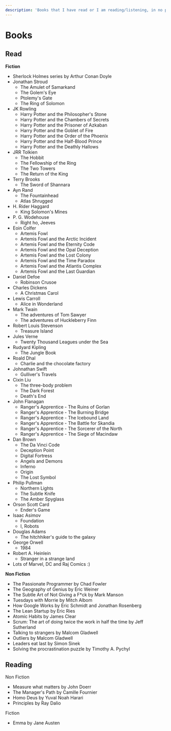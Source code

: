 ```yaml
---
description: 'Books that I have read or I am reading/listening, in no particular order'
---
```


# Books

## Read

**Fiction**

* Sherlock Holmes series by Arthur Conan Doyle
* Jonathan Stroud
  * The Amulet of Samarkand
  * The Golem's Eye
  * Ptolemy's Gate
  * The Ring of Solomon
* JK Rowling
  * Harry Potter and the Philosopher's Stone
  * Harry Potter and the Chambers of Secrets
  * Harry Potter and the Prisoner of Azkaban
  * Harry Potter and the Goblet of Fire
  * Harry Potter and the Order of the Phoenix
  * Harry Potter and the Half-Blood Prince
  * Harry Potter and the Deathly Hallows
* JRR Tolkien
  * The Hobbit
  * The Fellowship of the Ring
  * The Two Towers
  * The Return of the King
* Terry Brooks
  * The Sword of Shannara
* Ayn Rand
  * The Fountainhead
  * Atlas Shrugged
* H. Rider Haggard
  * King Solomon's Mines
* P. G. Wodehouse
  * Right ho, Jeeves
* Eoin Colfer
  * Artemis Fowl
  * Artemis Fowl and the Arctic Incident
  * Artemis Fowl and the Eternity Code
  * Artemis Fowl and the Opal Deception
  * Artemis Fowl and the Lost Colony
  * Artemis Fowl and the Time Paradox
  * Artemis Fowl and the Atlantis Complex
  * Artemis Fowl and the Last Guardian
* Daniel Defoe
  * Robinson Crusoe
* Charles Dickens
  * A Christmas Carol
* Lewis Carroll
  * Alice in Wonderland
* Mark Twain
  * The adventures of Tom Sawyer
  * The adventures of Huckleberry Finn
* Robert Louis Stevenson
  * Treasure Island
* Jules Verne
  * Twenty Thousand Leagues under the Sea
* Rudyard Kipling
  * The Jungle Book
* Roald Dhal
  * Charlie and the chocolate factory 
* Johnathan Swift
  * Gulliver's Travels
* Cixin Liu
  * The three-body problem
  * The Dark Forest
  * Death's End
* John Flanagan
  * Ranger's Apprentice - The Ruins of Gorlan
  * Ranger's Apprentice - The Burning Bridge
  * Ranger's Apprentice - The Icebound Land
  * Ranger's Apprentice - The Battle for Skandia
  * Ranger's Apprentice - The Sorcerer of the North
  * Ranger's Apprentice - The Siege of Macindaw
* Dan Brown
  * The Da Vinci Code
  * Deception Point
  * Digital Fortress
  * Angels and Demons
  * Inferno
  * Origin
  * The Lost Symbol
* Philip Pullman
  * Northern Lights
  * The Subtle Knife
  * The Amber Spyglass
* Orson Scott Card
  * Ender's Game
* Isaac Asimov
  * Foundation
  * I, Robots
* Douglas Adams
  * The hitchhiker's guide to the galaxy
* George Orwell
  * 1984
* Robert A. Heinlein
  * Stranger in a strange land
* Lots of Marvel, DC and Raj Comics :\)

**Non Fiction**

* The Passionate Programmer by Chad Fowler
* The Geography of Genius by Eric Weiner
* The Subtle Art of Not Giving a F\*ck by Mark Manson
* Tuesdays with Morrie by Mitch Albom
* How Google Works by Eric Schmidt and Jonathan Rosenberg
* The Lean Startup by Eric Ries
* Atomic Habits by James Clear
* Scrum: The art of doing twice the work in half the time by Jeff Sutherland
* Talking to strangers by Malcom Gladwell
* Outliers by Malcom Gladwell
* Leaders eat last by Simon Sinek
* Solving the procrastination puzzle by Timothy A. Pychyl



## Reading

Non Fiction

* Measure what matters by John Doerr
* The Manager's Path by Camille Fournier
* Homo Deus by Yuval Noah Harari
* Principles by Ray Dalio

Fiction

* Emma by Jane Austen

